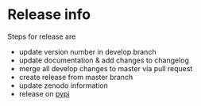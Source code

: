 # Release info
Steps for release are
* update version number in develop branch 
* update documentation & add changes to changelog
* merge all develop changes to master via pull request
* create release from master branch
* update zenodo information
* release on [pypi](https://pypi.python.org/pypi/libsbgnpy)

